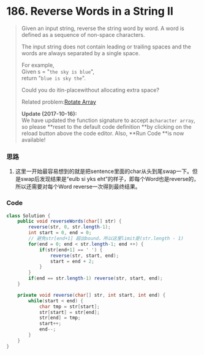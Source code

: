 # 186. Reverse Words in a String II

> Given an input string, reverse the string word by word. A word is defined as a sequence of non-space characters.
>
> The input string does not contain leading or trailing spaces and the words are always separated by a single space.
>
> For example,  
> Given s = "`the sky is blue`",  
> return "`blue is sky the`".
>
> Could you do itin-placewithout allocating extra space?
>
> Related problem:[Rotate Array](https://leetcode.com/problems/rotate-array/)
>
> **Update \(2017-10-16\):**  
> We have updated the function signature to accept a`character array`, so please **reset to the default code definition **by clicking on the reload button above the code editor. Also, **Run Code **is now available!

### 思路

1. 这里一开始最容易想到的就是把sentence里面的char从头到尾swap一下。但是swap后发现结果是“eulb si yks eht”的样子，即每个Word也是reverse的，所以还需要对每个Word reverse一次得到最终结果。

### Code

```java
class Solution {
    public void reverseWords(char[] str) {
        reverse(str, 0, str.length-1);
        int start = 0, end = 0;
        // 避免str[end+1] 超出bound，所以这里limit是(str.length - 1)
        for(end = 0; end < str.length-1; end ++) {
            if(str[end+1] == ' ') {
                reverse(str, start, end);
                start = end + 2;
            }
        }
        if(end == str.length-1) reverse(str, start, end);
    }

    private void reverse(char[] str, int start, int end) {
        while(start < end) {
            char tmp = str[start];
            str[start] = str[end];
            str[end] = tmp;
            start++;
            end--;
        }
    }
}
```



